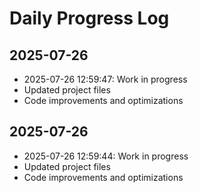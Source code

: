 # Daily Progress Log

## 2025-07-26
- 2025-07-26 12:59:47: Work in progress
- Updated project files
- Code improvements and optimizations


## 2025-07-26
- 2025-07-26 12:59:44: Work in progress
- Updated project files
- Code improvements and optimizations


